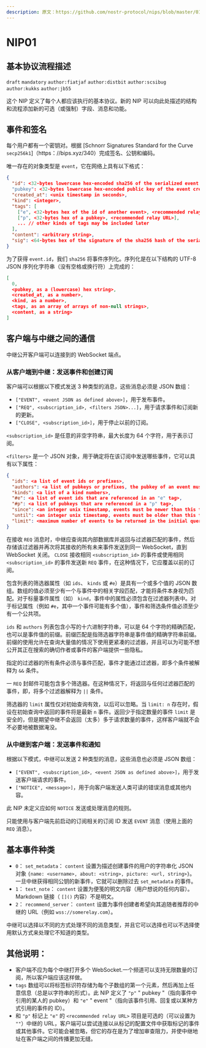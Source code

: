 ```yaml
---
description: 原文：https://github.com/nostr-protocol/nips/blob/master/01.md
---
```


# NIP01

## 基本协议流程描述

`draft` `mandatory` `author:fiatjaf` `author:distbit` `author:scsibug` `author:kukks` `author:jb55`

这个 NIP 定义了每个人都应该执行的基本协议。新的 NIP 可以向此处描述的结构和流程添加新的可选（或强制）字段、消息和功能。

## 事件和签名

每个用户都有一个密钥对。根据 \[Schnorr Signatures Standard for the Curve `secp256k1`]（https：//bips.xyz/340）完成签名、公钥和编码。

唯一存在的对象类型是 `event`，它在网络上具有以下格式：

```json
{
  "id": <32-bytes lowercase hex-encoded sha256 of the serialized event data>
  "pubkey": <32-bytes lowercase hex-encoded public key of the event creator>,
  "created_at": <unix timestamp in seconds>,
  "kind": <integer>,
  "tags": [
    ["e", <32-bytes hex of the id of another event>, <recommended relay URL>],
    ["p", <32-bytes hex of a pubkey>, <recommended relay URL>],
    ... // other kinds of tags may be included later
  ],
  "content": <arbitrary string>,
  "sig": <64-bytes hex of the signature of the sha256 hash of the serialized event data, which is the same as the "id" field>
}
```

为了获得 `event.id`，我们 `sha256` 将事件序列化。序列化是在以下结构的 UTF-8 JSON 序列化字符串（没有空格或换行符）上完成的：

```json
[
  0,
  <pubkey, as a (lowercase) hex string>,
  <created_at, as a number>,
  <kind, as a number>,
  <tags, as an array of arrays of non-null strings>,
  <content, as a string>
]
```

## 客户端与中继之间的通信

中继公开客户端可以连接到的 WebSocket 端点。

### 从客户端到中继：发送事件和创建订阅

客户端可以根据以下模式发送 3 种类型的消息，这些消息必须是 JSON 数组：

* `["EVENT", <event JSON as defined above>]`，用于发布事件。
* `["REQ", <subscription_id>, <filters JSON>...]`，用于请求事件和订阅新的更新。
* `["CLOSE", <subscription_id>]`，用于停止以前的订阅。

`<subscription_id>` 是任意的非空字符串，最大长度为 64 个字符，用于表示订阅。

`<filters>` 是一个 JSON 对象，用于确定将在该订阅中发送哪些事件，它可以具有以下属性：

```json
{
  "ids": <a list of event ids or prefixes>,
  "authors": <a list of pubkeys or prefixes, the pubkey of an event must be one of these>,
  "kinds": <a list of a kind numbers>,
  "#e": <a list of event ids that are referenced in an "e" tag>,
  "#p": <a list of pubkeys that are referenced in a "p" tag>,
  "since": <an integer unix timestamp, events must be newer than this to pass>,
  "until": <an integer unix timestamp, events must be older than this to pass>,
  "limit": <maximum number of events to be returned in the initial query>
}
```

在接收 `REQ` 消息时，中继应查询其内部数据库并返回与过滤器匹配的事件，然后存储该过滤器并再次将其接收的所有未来事件发送到同一 WebSocket，直到 WebSocket 关闭。 `CLOSE` 接收相同 `<subscription_id>` 的事件或使用相同 `<subscription_id>` 的事件发送新 `REQ` 事件，在这种情况下，它应覆盖以前的订阅。

包含列表的筛选器属性（如 `ids`、 `kinds` 或 `#e`）是具有一个或多个值的 JSON 数组。数组的值必须至少有一个与事件中的相关字段匹配，才能将条件本身视为匹配。对于标量事件属性（如） `kind`，事件中的属性必须包含在过滤器列表中。对于标记属性（例如 `#e`，其中一个事件可能有多个值），事件和筛选条件值必须至少有一个公共项。

`ids` 和 `authors` 列表包含小写的十六进制字符串，可以是 64 个字符的精确匹配，也可以是事件值的前缀。前缀匹配是指筛选器字符串是事件值的精确字符串前缀。前缀的使用允许在查询大量值的情况下使用更紧凑的过滤器，并且可以为可能不想公开其正在搜索的确切作者或事件的客户端提供一些隐私。

指定的过滤器的所有条件必须与事件匹配，事件才能通过过滤器，即多个条件被解释为 `&&` 条件。

一 `REQ` 封邮件可能包含多个筛选器。在这种情况下，将返回与任何过滤器匹配的事件，即，将多个过滤器解释为 `||` 条件。

筛选器的 `limit` 属性仅对初始查询有效，以后可以忽略。当 `limit: n` 存在时，假设在初始查询中返回的事件将是最新 `n` 事件。返回少于指定数量的事件 `limit` 是安全的，但是期望中继不会返回（太多）多于请求数量的事件，这样客户端就不会不必要地被数据淹没。

### 从中继到客户端：发送事件和通知

根据以下模式，中继可以发送 2 种类型的消息，这些消息也必须是 JSON 数组：

* `["EVENT", <subscription_id>, <event JSON as defined above>]`，用于发送客户端请求的事件。
* `["NOTICE", <message>]`，用于向客户端发送人类可读的错误消息或其他内容。

此 NIP 未定义应如何 `NOTICE` 发送或处理消息的规则。

只能使用与客户端先前启动的订阅相关的订阅 ID 发送 `EVENT` 消息（使用上面的 `REQ` 消息）。

## 基本事件种类

* `0`： `set_metadata`： `content` 设置为描述创建事件的用户的字符串化 JSON 对象 `{name: <username>, about: <string>, picture: <url, string>}`。一旦中继获得相同公钥的新事件，它就可以删除过去 `set_metadata` 的事件。
* `1`： `text_note`： `content` 设置为便笺的明文内容（用户想说的任何内容）。Markdown 链接（ `[]()` 内容）不是明文。
* `2`： `recommend_server`： `content` 设置为事件创建者希望向其追随者推荐的中继的 URL（例如 `wss://somerelay.com`）。

中继可以选择以不同的方式处理不同的消息类型，并且它可以选择也可以不选择使用默认方式来处理它不知道的类型。

## 其他说明：

* 客户端不应为每个中继打开多个 WebSocket.一个频道可以支持无限数量的订阅，所以客户端应该这样做。
* `tags` 数组可以将标签标识符存储为每个子数组的第一个元素，然后再加上任意信息（总是以字符串的形式）。此 NIP 定义了 `"p"` " pubkey "（指向事件中引用的某人的 pubkey）和 `"e"` " event "（指向该事件引用、回复或以某种方式引用的事件的 ID）。
* 和 `"p"` 标记上 `"e"` 的 `<recommended relay URL>` 项目是可选的（可以设置为 `""`）中继的 URL，客户端可以尝试连接以从标记的配置文件中获取标记的事件或其他事件。它可能会被忽略，但它的存在是为了增加审查阻力，并使中继地址在客户端之间的传播更加无缝。
